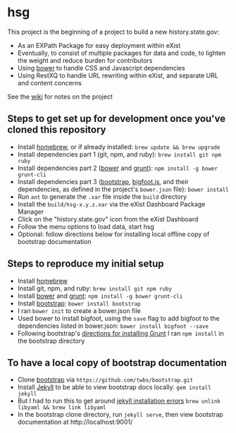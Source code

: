 # hsg

This project is the beginning of a project to build a new history.state.gov:

- As an EXPath Package for easy deployment within eXist
- Eventually, to consist of multiple packages for data and code, to lighten the weight and reduce burden for contributors
- Using [bower](http://bower.io/) to handle CSS and Javascript dependencies
- Using RestXQ to handle URL rewriting within eXist, and separate URL and content concerns

See the [wiki](https://github.com/joewiz/hsg/wiki) for notes on the project

## Steps to get set up for development once you've cloned this repository

- Install [homebrew](http://brew.sh#install), or if already installed: `brew update && brew upgrade`
- Install dependencies part 1 (git, npm, and ruby): `brew install git npm ruby`
- Install dependencies part 2 ([bower](http://bower.io/) and [grunt](http://gruntjs.com/)): `npm install -g bower grunt-cli`
- Install dependencies part 3 ([bootstrap](https://github.com/twbs/bootstrap), [bigfoot.js](http://www.bigfootjs.com/), and their dependencies, as defined in the project's `bower.json` file): `bower install`
- Run `ant` to generate the `.xar` file inside the `build` directory
- Install the `build/hsg-x.y.z.xar` via the eXist Dashboard Package Manager
- Click on the "history.state.gov" icon from the eXist Dashboard
- Follow the menu options to load data, start hsg
- Optional: follow directions below for installing local offline copy of bootstrap documentation

## Steps to reproduce my initial setup

- Install [homebrew](http://brew.sh#install)
- Install git, npm, and ruby: `brew install git npm ruby`
- Install [bower](http://bower.io/) and [grunt](http://gruntjs.com/): `npm install -g bower grunt-cli`
- Install [bootstrap](https://github.com/twbs/bootstrap): `bower install bootstrap`
- I ran `bower init` to create a bower.json file
- Used bower to install bigfoot, using the `save` flag to add bigfoot to the dependencies listed in bower.json: `bower install bigfoot --save`
- Following bootstrap's [directions for installing Grunt](http://getbootstrap.com/getting-started/#grunt) I ran `npm install` in the bootstrap directory

## To have a local copy of bootstrap documentation
  - Clone [bootstrap](https://github.com/twbs/bootstrap) via `https://github.com/twbs/bootstrap.git`
  - Install [Jekyll](http://jekyllrb.com/docs/installation/) to be able to view bootstrap docs locally: `gem install jekyll`
  - But I had to run this to get around [jekyll installation errors](https://github.com/wayneeseguin/rvm/issues/2689#issuecomment-52753818) `brew unlink libyaml && brew link libyaml`
  - In the bootstrap clone directory, run `jekyll serve`, then view bootstrap documentation at http://localhost:9001/
